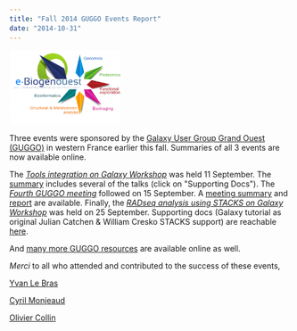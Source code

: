 ```yaml
---
title: "Fall 2014 GUGGO Events Report"
date: "2014-10-31"
---
```


<div class='right'><a href='http://www.biogenouest.org/agenda/evenement/groupe-de-travail-des-utilisateurs-galaxy-du-grand-ouest-guggo'><img src="/src/images/logos/eBiogenouestLogo.png" alt="Galaxy User Group Grand Ouest (GUGGO)" width=200 /></a></div>

Three events were sponsored by the [Galaxy User Group Grand Ouest (GUGGO)](https://www.e-biogenouest.org/groups/guggo) in western France earlier this fall.  Summaries of all 3 events are now available online.

The *[Tools integration on Galaxy Workshop](http://go4bioinformatics.genouest.org/integration-doutils-dans-la-plateforme-web-galaxy/)* was held 11 September.  The [summary](https://www.e-biogenouest.org/resources/1312/about) includes several of the talks (click on "Supporting Docs").  The *[Fourth GUGGO meeting](http://www.biogenouest.org/agenda/evenement/groupe-de-travail-des-utilisateurs-galaxy-du-grand-ouest-guggo)* followed on 15 September.  A [meeting summary](https://www.e-biogenouest.org/groups/guggo/wiki/GugGo4) and [report](https://www.e-biogenouest.org/resources/1336) are available.  Finally, the *[RADseq analysis using STACKS on Galaxy Workshop](http://go4bioinformatics.genouest.org/analyse-de-donnees-de-type-rad-par-le-pipeline-stacks-sous-la-plateforme-web-danalyse-de-donnees-galaxy/)* was held on 25 September. Supporting docs (Galaxy tutorial as original Julian Catchen & William Cresko STACKS support) are reachable [here](https://www.e-biogenouest.org/resources/1099).

And [many more GUGGO resources](https://www.e-biogenouest.org/groups/guggo/resources) are available online as well.

*Merci* to all who attended and contributed to the success of these events,

[Yvan Le Bras](https://www.e-biogenouest.org/members/1003)

[Cyril Monjeaud](https://www.e-biogenouest.org/members/1005)

[Olivier Collin](https://www.e-biogenouest.org/members/1009)
